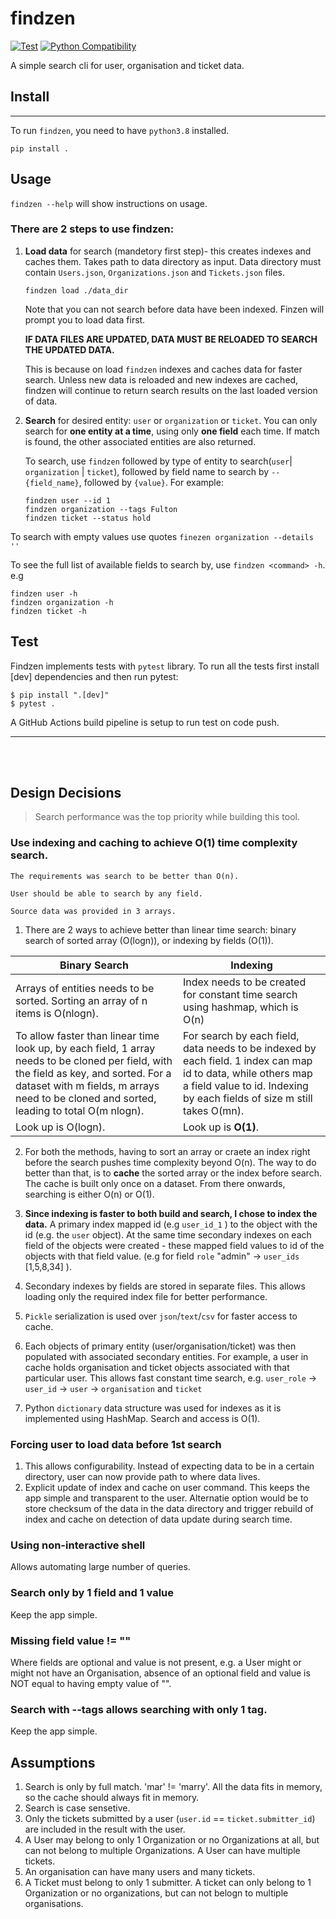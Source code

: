 # findzen

[python]: https://www.python.org/downloads/
[python-badge]: https://upload.wikimedia.org/wikipedia/commons/a/a5/Blue_Python_3.8_Shield_Badge.svg
[![Test](https://github.com/aNebula/findzen/actions/workflows/test.yml/badge.svg?branch=main&event=push)](https://github.com/aNebula/findzen/actions/workflows/test.yml)
[![Python Compatibility][python-badge]][python]


A simple search cli for user, organisation and ticket data.

## Install
------------
To run `findzen`, you need to have `python3.8` installed.
```
pip install .
```


## Usage

`findzen --help` will show instructions on usage.

### There are 2 steps to use findzen:
1. **Load data** for search (mandetory first step)- this creates indexes and caches them. Takes path to data directory as input. Data directory must contain `Users.json`, `Organizations.json` and `Tickets.json` files.

    ```
    findzen load ./data_dir
    ```
    Note that you can not search before data have been indexed. Finzen will prompt you to load data first.

    **IF DATA FILES ARE UPDATED, DATA MUST BE RELOADED TO SEARCH THE UPDATED DATA.**

    This is because on load `findzen` indexes and caches data for faster search. Unless new data is reloaded and new indexes are cached, findzen will continue to return search results on the last loaded version of data.

2. **Search** for desired entity: `user` or `organization` or `ticket`. You can only search for **one entity at a time**, using only **one field** each time. If match is found, the other associated entities are also returned. 

    To search, use `findzen` followed by type of entity to search(`user`| `organization` | `ticket`), followed by field name to search by `--{field_name}`, followed by `{value}`. For example:
    ```
    findzen user --id 1
    findzen organization --tags Fulton
    findzen ticket --status hold
    ```

To search with empty values use quotes `finezen organization --details ''`

To see the full list of available fields to search by, use `findzen <command> -h`. e.g
```
findzen user -h
findzen organization -h
findzen ticket -h
```


## Test
Findzen implements tests with `pytest` library. To run all the tests first install [dev] dependencies and then run pytest:
```
$ pip install ".[dev]"
$ pytest .
```
A GitHub Actions build pipeline is setup to run test on code push.

------------
<br>
<br>

## Design Decisions

> Search performance was the top priority while building this tool.

### Use indexing and caching to achieve O(1) time complexity search.

    The requirements was search to be better than O(n). 
    
    User should be able to search by any field. 
    
    Source data was provided in 3 arrays.

1. There are 2 ways to achieve better than linear time search: binary search of sorted array (O(logn)), or indexing by fields (O(1)). 
    
| Binary Search                                                                                                                                                                                                                       | Indexing                                                                                                                                                   | 
|-------------------------------------------------------------------------------------------------------------------------------------------------------------------------------------------------------------------------------------|------------------------------------------------------------------------------------------------------------------------------------------------------------|
| Arrays of entities needs to be sorted. Sorting an array of n items is O(nlogn).                                                                                                                                                     | Index needs to be created for constant time search using hashmap, which is O(n) |   |   |   |
| To allow faster than linear time look up, by each field, 1 array needs to be cloned per field, with the field as key, and sorted. For a dataset with m fields, m arrays need to be cloned and sorted, leading to total O(m nlogn).  | For search by each field, data needs to be indexed by each field. 1 index can map id to data, while others map a field value to id. Indexing by each fields of size m still takes O(mn).                                                                                                                 |
| Look up is O(logn).                                                                                                                                                                                                                 | Look up is **O(1)**.                                                                                                                                       |

2. For both the methods, having to sort an array or craete an index right before the search pushes time complexity beyond O(n). The way to do better than that, is to **cache** the sorted array or the index before search. The cache is built only once on a dataset. From there onwards, searching is either O(n) or O(1).

3. **Since indexing is faster to both build and search, I chose to index the data.** A primary index mapped id (e.g `user_id_1` ) to the object with the id (e.g. the `user` object). At the same time secondary indexes on each field of the objects were created - these mapped field values to id of the objects with that field value. (e.g for field `role` "admin" -> `user_ids` [1,5,8,34] ).

4. Secondary indexes by fields are stored in separate files. This allows loading only the required index file for better performance.

5. `Pickle` serialization is used over `json`/`text`/`csv` for faster access to cache.

6. Each objects of primary entity (user/organisation/ticket) was then populated with associated secondary entities. For example, a user in cache holds organisation and ticket objects associated with that particular user. This allows fast constant time search, e.g. `user_role` -> `user_id` -> `user` -> `organisation` and `ticket`

7. Python `dictionary` data structure was used for indexes as it is implemented using HashMap. Search and access is O(1).

### Forcing user to load data before 1st search
1. This allows configurability. Instead of expecting data to be in a certain directory, user can now provide path to where data lives.
2. Explicit update of index and cache on user command. This keeps the app simple and transparent to the user. Alternatie option would be to store checksum of the data in the data directory and trigger rebuild of index and cache on detection of data update during search time.

### Using non-interactive shell
Allows automating large number of queries.

### Search only by 1 field and 1 value
Keep the app simple.

### Missing field value != ""
Where fields are optional and value is not present, e.g. a User might or might not have an Organisation, absence of an optional field and value is NOT equal to having empty value of "".

### Search with --tags allows searching with only 1 tag.
Keep the app simple.



## Assumptions

1. Search is only by full match. 'mar' != 'marry'. All the data fits in memory, so the cache should always fit in memory.
2. Search is case sensetive.
3. Only the tickets submitted by a user (`user.id` == `ticket.submitter_id`) are included in the result with the user.
3. A User may belong to only 1 Organization or no Organizations at all, but can not belong to multiple Organizations. A User can have multiple tickets.
4. An organisation can have many users and many tickets.
5. A Ticket must belong to only 1 submitter. A ticket can only belong to 1 Organization or no organizations, but can not belogn to multiple organisations.
